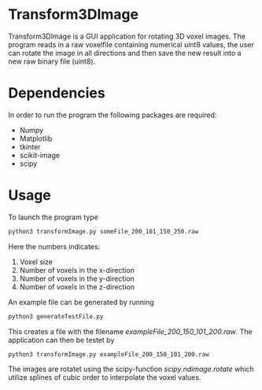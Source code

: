 # Transform3DImage
Transform3DImage is a GUI application for rotating 3D voxel images.
The program reads in a raw voxelfile containing numerical uint8 values,
the user can rotate the image in all directions and then save the new result
into a new raw binary file (uint8).

# Dependencies
In order to run the program the following packages are required:
* Numpy
* Matplotlib
* tkinter
* scikit-image
* scipy

# Usage
To launch the program type
```bash
python3 transformImage.py someFile_200_101_150_250.raw
```
Here the numbers indicates:
1. Voxel size
2. Number of voxels in the x-direction
3. Number of voxels in the y-direction
4. Number of voxels in the z-direction

An example file can be generated by running
```bash
python3 generateTestFile.py
```
This creates a file with the filename *exampleFile_200_150_101_200.raw*.
The application can then be testet by
```bash
python3 transformImage.py exampleFile_200_150_101_200.raw
```

The images are rotatet using the scipy-function *scipy.ndimage.rotate* which
utilize splines of cubic order to interpolate the voxel values.
